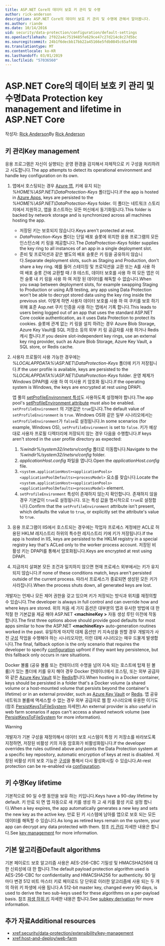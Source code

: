 ```yaml
---
title: ASP.NET Core의 데이터 보호 키 관리 및 수명
author: rick-anderson
description: ASP.NET Core의 데이터 보호 키 관리 및 수명에 관해서 알아봅니다.
ms.author: riande
ms.date: 10/14/2016
uid: security/data-protection/configuration/default-settings
ms.openlocfilehash: 2f022a4c7519485fe629ce47c27d214c8c27d5bc
ms.sourcegitcommit: 24b1f6decbb17bb22a45166e5fdb0845c65af498
ms.translationtype: MT
ms.contentlocale: ko-KR
ms.lasthandoff: 03/01/2019
ms.locfileid: "57036560"
---
```

# <a name="data-protection-key-management-and-lifetime-in-aspnet-core"></a><span data-ttu-id="d1877-103">ASP.NET Core의 데이터 보호 키 관리 및 수명</span><span class="sxs-lookup"><span data-stu-id="d1877-103">Data Protection key management and lifetime in ASP.NET Core</span></span>

<span data-ttu-id="d1877-104">작성자: [Rick Anderson](https://twitter.com/RickAndMSFT)</span><span class="sxs-lookup"><span data-stu-id="d1877-104">By [Rick Anderson](https://twitter.com/RickAndMSFT)</span></span>

## <a name="key-management"></a><span data-ttu-id="d1877-105">키 관리</span><span class="sxs-lookup"><span data-stu-id="d1877-105">Key management</span></span>

<span data-ttu-id="d1877-106">응용 프로그램은 자신이 실행되는 운영 환경을 감지해서 자체적으로 키 구성을 처리하려고 시도합니다.</span><span class="sxs-lookup"><span data-stu-id="d1877-106">The app attempts to detect its operational environment and handle key configuration on its own.</span></span>

1. <span data-ttu-id="d1877-107">앱에서 호스팅되는 경우 [Azure 앱](https://azure.microsoft.com/services/app-service/), 키에 유지 되는 *%HOME%\ASP.NET\DataProtection-Keys* 폴더입니다.</span><span class="sxs-lookup"><span data-stu-id="d1877-107">If the app is hosted in [Azure Apps](https://azure.microsoft.com/services/app-service/), keys are persisted to the *%HOME%\ASP.NET\DataProtection-Keys* folder.</span></span> <span data-ttu-id="d1877-108">이 폴더는 네트워크 스토리지에서 지원하고, 앱을 호스트하는 모든 머신에서 동기화됩니다.</span><span class="sxs-lookup"><span data-stu-id="d1877-108">This folder is backed by network storage and is synchronized across all machines hosting the app.</span></span>
   * <span data-ttu-id="d1877-109">저장된 키는 보호되지 않습니다.</span><span class="sxs-lookup"><span data-stu-id="d1877-109">Keys aren't protected at rest.</span></span>
   * <span data-ttu-id="d1877-110">*DataProtection-Keys* 폴더는 단일 배포 슬롯에 위치한 응용 프로그램의 모든 인스턴스에 키 링을 제공합니다.</span><span class="sxs-lookup"><span data-stu-id="d1877-110">The *DataProtection-Keys* folder supplies the key ring to all instances of an app in a single deployment slot.</span></span>
   * <span data-ttu-id="d1877-111">준비 및 프로덕션과 같은 별도의 배포 슬롯은 키 링을 공유하지 않습니다.</span><span class="sxs-lookup"><span data-stu-id="d1877-111">Separate deployment slots, such as Staging and Production, don't share a key ring.</span></span> <span data-ttu-id="d1877-112">예를 들어 스테이징 및 프로덕션을 교환 또는 A를 사용 하 여 배포 슬롯 간에 교환할 때 / B 테스트, 데이터 보호를 사용 하 여 모든 앱은 이전 슬롯 내 키 링을 사용 하 여 저장 된 데이터를 해독할 수 없습니다.</span><span class="sxs-lookup"><span data-stu-id="d1877-112">When you swap between deployment slots, for example swapping Staging to Production or using A/B testing, any app using Data Protection won't be able to decrypt stored data using the key ring inside the previous slot.</span></span> <span data-ttu-id="d1877-113">이렇게 하면 사용자 데이터 보호를 사용 하 여 쿠키를 보호 하기 위해 표준 Asp.net 쿠키 인증을 사용 하는 앱에서 기록 합니다.</span><span class="sxs-lookup"><span data-stu-id="d1877-113">This leads to users being logged out of an app that uses the standard ASP.NET Core cookie authentication, as it uses Data Protection to protect its cookies.</span></span> <span data-ttu-id="d1877-114">슬롯에 관계 없는 키 링을 설치 하려는 경우 Azure Blob Storage, Azure Key Vault를 SQL 저장소 등의 외부 키 링 공급자를 사용 하거나 Redis 캐시 합니다.</span><span class="sxs-lookup"><span data-stu-id="d1877-114">If you desire slot-independent key rings, use an external key ring provider, such as Azure Blob Storage, Azure Key Vault, a SQL store, or Redis cache.</span></span>

1. <span data-ttu-id="d1877-115">사용자 프로필이 사용 가능한 경우에는 *%LOCALAPPDATA%\ASP.NET\DataProtection-Keys* 폴더에 키가 저장됩니다.</span><span class="sxs-lookup"><span data-stu-id="d1877-115">If the user profile is available, keys are persisted to the *%LOCALAPPDATA%\ASP.NET\DataProtection-Keys* folder.</span></span> <span data-ttu-id="d1877-116">운영 체제가 Windows DPAPI를 사용 하 여 미사용 키 암호화 됩니다.</span><span class="sxs-lookup"><span data-stu-id="d1877-116">If the operating system is Windows, the keys are encrypted at rest using DPAPI.</span></span>

   <span data-ttu-id="d1877-117">앱 풀의 [setProfileEnvironment 특성](/iis/configuration/system.applicationhost/applicationpools/add/processmodel#configuration)도 사용하도록 설정해야 합니다.</span><span class="sxs-lookup"><span data-stu-id="d1877-117">The app pool's [setProfileEnvironment attribute](/iis/configuration/system.applicationhost/applicationpools/add/processmodel#configuration) must also be enabled.</span></span> <span data-ttu-id="d1877-118">`setProfileEnvironment` 의 기본값은 `true`입니다.</span><span class="sxs-lookup"><span data-stu-id="d1877-118">The default value of `setProfileEnvironment` is `true`.</span></span> <span data-ttu-id="d1877-119">Windows OS와 같은 일부 시나리오에서는 `setProfileEnvironment`가 `false`로 설정됩니다.</span><span class="sxs-lookup"><span data-stu-id="d1877-119">In some scenarios (for example, Windows OS), `setProfileEnvironment` is set to `false`.</span></span> <span data-ttu-id="d1877-120">키가 예상대로 사용자 프로필 디렉터리에 저장되지 않는 경우 다음을 수행합니다.</span><span class="sxs-lookup"><span data-stu-id="d1877-120">If keys aren't stored in the user profile directory as expected:</span></span>

   1. <span data-ttu-id="d1877-121">*%windir%/system32/inetsrv/config* 폴더로 이동합니다.</span><span class="sxs-lookup"><span data-stu-id="d1877-121">Navigate to the *%windir%/system32/inetsrv/config* folder.</span></span>
   1. <span data-ttu-id="d1877-122">*applicationHost.config* 파일을 엽니다.</span><span class="sxs-lookup"><span data-stu-id="d1877-122">Open the *applicationHost.config* file.</span></span>
   1. <span data-ttu-id="d1877-123">`<system.applicationHost><applicationPools><applicationPoolDefaults><processModel>` 요소를 찾습니다.</span><span class="sxs-lookup"><span data-stu-id="d1877-123">Locate the `<system.applicationHost><applicationPools><applicationPoolDefaults><processModel>` element.</span></span>
   1. <span data-ttu-id="d1877-124">`setProfileEnvironment` 특성이 존재하지 않는지 확인합니다. 존재하지 않을 경우 기본값이 `true`로 설정됩니다. 또는 특성 값을 명시적으로 `true`로 설정합니다.</span><span class="sxs-lookup"><span data-stu-id="d1877-124">Confirm that the `setProfileEnvironment` attribute isn't present, which defaults the value to `true`, or explicitly set the attribute's value to `true`.</span></span>

1. <span data-ttu-id="d1877-125">응용 프로그램이 IIS에서 호스트되는 경우에는 작업자 프로세스 계정에만 ACL로 허용된 HKLM 레지스트리 하위의 특수한 레지스트리 키에 키가 저장됩니다.</span><span class="sxs-lookup"><span data-stu-id="d1877-125">If the app is hosted in IIS, keys are persisted to the HKLM registry in a special registry key that's ACLed only to the worker process account.</span></span> <span data-ttu-id="d1877-126">저장된 비활성 키는 DPAPI를 통해서 암호화됩니다.</span><span class="sxs-lookup"><span data-stu-id="d1877-126">Keys are encrypted at rest using DPAPI.</span></span>

1. <span data-ttu-id="d1877-127">지금까지 살펴본 모든 조건과 일치하지 않으면 현재 프로세스 외부에서는 키가 유지되지 않습니다.</span><span class="sxs-lookup"><span data-stu-id="d1877-127">If none of these conditions match, keys aren't persisted outside of the current process.</span></span> <span data-ttu-id="d1877-128">따라서 프로세스가 종료되면 생성된 모든 키가 사라집니다.</span><span class="sxs-lookup"><span data-stu-id="d1877-128">When the process shuts down, all generated keys are lost.</span></span>

<span data-ttu-id="d1877-129">개발자는 언제나 모든 제어 권한을 갖고 있으며 키가 저장되는 방식과 위치를 재정의할 수 있습니다.</span><span class="sxs-lookup"><span data-stu-id="d1877-129">The developer is always in full control and can override how and where keys are stored.</span></span> <span data-ttu-id="d1877-130">위의 처음 세 가지 옵션은 대부분의 앱과 유사한 방법에 대 한 적절 한 기본값을 제공 해야 ASP.NET  **\<machineKey >** 자동 생성 루틴 이전에 작동 합니다.</span><span class="sxs-lookup"><span data-stu-id="d1877-130">The first three options above should provide good defaults for most apps similar to how the ASP.NET **\<machineKey>** auto-generation routines worked in the past.</span></span> <span data-ttu-id="d1877-131">유일하게 마지막 대체 옵션만 키 지속성을 원할 경우 개발자가 사전 [구성](xref:security/data-protection/configuration/overview) 작업을 수행해야 하는 시나리오지만, 이런 대체 시나리오는 매우 드물게 발생합니다.</span><span class="sxs-lookup"><span data-stu-id="d1877-131">The final, fallback option is the only scenario that requires the developer to specify [configuration](xref:security/data-protection/configuration/overview) upfront if they want key persistence, but this fallback only occurs in rare situations.</span></span>

<span data-ttu-id="d1877-132">Docker 볼륨 (공유 볼륨 또는 컨테이너의 수명을 넘어 지속 되는 호스트에 탑재 된 볼륨)가 있는 폴더에 키를 유지 해야 경우 Docker 컨테이너에서 호스팅, 또는 외부 공급자와 같은 [Azure Key Vault](https://azure.microsoft.com/services/key-vault/) 또는 [Redis](https://redis.io/)합니다.</span><span class="sxs-lookup"><span data-stu-id="d1877-132">When hosting in a Docker container, keys should be persisted in a folder that's a Docker volume (a shared volume or a host-mounted volume that persists beyond the container's lifetime) or in an external provider, such as [Azure Key Vault](https://azure.microsoft.com/services/key-vault/) or [Redis](https://redis.io/).</span></span> <span data-ttu-id="d1877-133">앱 공유 네트워크 볼륨에 액세스할 수 없는 경우 외부 공급자로 웹 팜 시나리오에 유용한 이기도 (참조 [PersistKeysToFileSystem](xref:security/data-protection/configuration/overview#persistkeystofilesystem) 자세한).</span><span class="sxs-lookup"><span data-stu-id="d1877-133">An external provider is also useful in web farm scenarios if apps can't access a shared network volume (see [PersistKeysToFileSystem](xref:security/data-protection/configuration/overview#persistkeystofilesystem) for more information).</span></span>

> [!WARNING]
> <span data-ttu-id="d1877-134">개발자가 기본 구성을 재정의해서 데이터 보호 시스템이 특정 키 저장소를 바라보도록 지정하면, 저장된 비활성 키의 자동 암호화가 비활성화됩니다.</span><span class="sxs-lookup"><span data-stu-id="d1877-134">If the developer overrides the rules outlined above and points the Data Protection system at a specific key repository, automatic encryption of keys at rest is disabled.</span></span> <span data-ttu-id="d1877-135">저장된 비활성 키의 보호 기능은 [구성](xref:security/data-protection/configuration/overview)을 통해서 다시 활성화시킬 수 있습니다.</span><span class="sxs-lookup"><span data-stu-id="d1877-135">At-rest protection can be re-enabled via [configuration](xref:security/data-protection/configuration/overview).</span></span>

## <a name="key-lifetime"></a><span data-ttu-id="d1877-136">키 수명</span><span class="sxs-lookup"><span data-stu-id="d1877-136">Key lifetime</span></span>

<span data-ttu-id="d1877-137">기본적으로 90 일 수명 동안을 보유 하는 키입니다.</span><span class="sxs-lookup"><span data-stu-id="d1877-137">Keys have a 90-day lifetime by default.</span></span> <span data-ttu-id="d1877-138">키 만료 되 면 앱 자동으로 새 키를 생성 하 고 새 키를 활성 키로 설정 합니다.</span><span class="sxs-lookup"><span data-stu-id="d1877-138">When a key expires, the app automatically generates a new key and sets the new key as the active key.</span></span> <span data-ttu-id="d1877-139">만료 된 키 시스템에 남아를 앱으로 보호 되는 모든 데이터를 해독할 수 있습니다.</span><span class="sxs-lookup"><span data-stu-id="d1877-139">As long as retired keys remain on the system, your app can decrypt any data protected with them.</span></span> <span data-ttu-id="d1877-140">참조 [키 관리](xref:security/data-protection/implementation/key-management#key-expiration-and-rolling) 자세한 내용은 합니다.</span><span class="sxs-lookup"><span data-stu-id="d1877-140">See [key management](xref:security/data-protection/implementation/key-management#key-expiration-and-rolling) for more information.</span></span>

## <a name="default-algorithms"></a><span data-ttu-id="d1877-141">기본 알고리즘</span><span class="sxs-lookup"><span data-stu-id="d1877-141">Default algorithms</span></span>

<span data-ttu-id="d1877-142">기본 페이로드 보호 알고리즘 사용은 AES-256-CBC 기밀성 및 HMACSHA256에 대 한 신뢰성에 대 한 합니다.</span><span class="sxs-lookup"><span data-stu-id="d1877-142">The default payload protection algorithm used is AES-256-CBC for confidentiality and HMACSHA256 for authenticity.</span></span> <span data-ttu-id="d1877-143">90 일 마다 변경 512 비트 마스터 키로 페이로드 당 단위로 이러한 알고리즘에 사용 되는 두 개의 하위 키 파생에 사용 됩니다.</span><span class="sxs-lookup"><span data-stu-id="d1877-143">A 512-bit master key, changed every 90 days, is used to derive the two sub-keys used for these algorithms on a per-payload basis.</span></span> <span data-ttu-id="d1877-144">참조 [파생 하위 키](xref:security/data-protection/implementation/subkeyderivation#additional-authenticated-data-and-subkey-derivation) 자세한 내용은 합니다.</span><span class="sxs-lookup"><span data-stu-id="d1877-144">See [subkey derivation](xref:security/data-protection/implementation/subkeyderivation#additional-authenticated-data-and-subkey-derivation) for more information.</span></span>

## <a name="additional-resources"></a><span data-ttu-id="d1877-145">추가 자료</span><span class="sxs-lookup"><span data-stu-id="d1877-145">Additional resources</span></span>

* <xref:security/data-protection/extensibility/key-management>
* <xref:host-and-deploy/web-farm>
